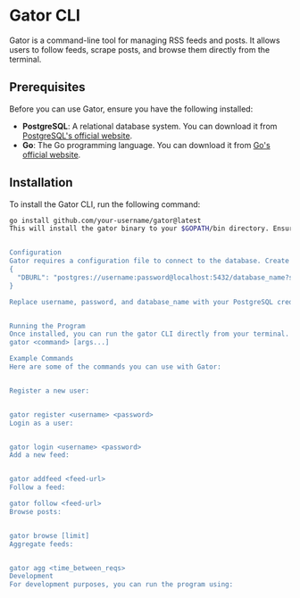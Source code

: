 # Gator CLI

Gator is a command-line tool for managing RSS feeds and posts. It allows users to follow feeds, scrape posts, and browse them directly from the terminal.

## Prerequisites

Before you can use Gator, ensure you have the following installed:

- **PostgreSQL**: A relational database system. You can download it from [PostgreSQL's official website](https://www.postgresql.org/).
- **Go**: The Go programming language. You can download it from [Go's official website](https://go.dev/).

## Installation

To install the Gator CLI, run the following command:

```bash
go install github.com/your-username/gator@latest
This will install the gator binary to your $GOPATH/bin directory. Ensure that $GOPATH/bin is in your system's PATH.


Configuration
Gator requires a configuration file to connect to the database. Create a config.json file in the root of your project with the following structure:
{
  "DBURL": "postgres://username:password@localhost:5432/database_name?sslmode=disable"
}

Replace username, password, and database_name with your PostgreSQL credentials.


Running the Program
Once installed, you can run the gator CLI directly from your terminal. For example:
gator <command> [args...]

Example Commands
Here are some of the commands you can use with Gator:


Register a new user:


gator register <username> <password>
Login as a user:


gator login <username> <password>
Add a new feed:


gator addfeed <feed-url>
Follow a feed:

gator follow <feed-url>
Browse posts:


gator browse [limit]
Aggregate feeds:


gator agg <time_between_reqs>
Development
For development purposes, you can run the program using: